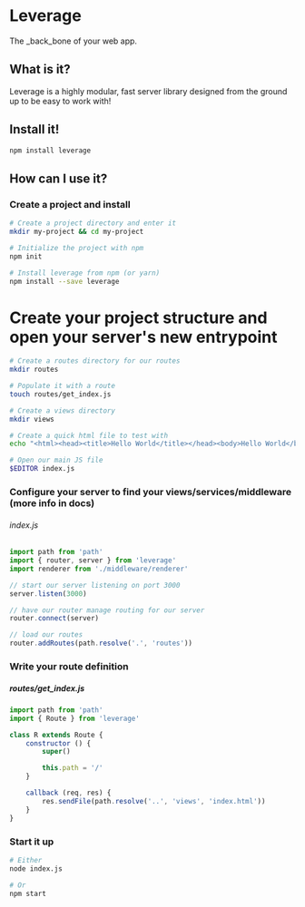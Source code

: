 Leverage
========

The _back_bone of your web app.

What is it?
-----------

Leverage is a highly modular, fast server library designed from
the ground up to be easy to work with!

Install it!
-----------

```bash
npm install leverage
```

How can I use it?
-----------------

### Create a project and install

```bash
# Create a project directory and enter it
mkdir my-project && cd my-project

# Initialize the project with npm
npm init

# Install leverage from npm (or yarn)
npm install --save leverage
```

# Create your project structure and open your server's new entrypoint

```bash
# Create a routes directory for our routes
mkdir routes

# Populate it with a route
touch routes/get_index.js

# Create a views directory
mkdir views

# Create a quick html file to test with
echo "<html><head><title>Hello World</title></head><body>Hello World</body></html>" > views/index.html

# Open our main JS file
$EDITOR index.js
```

### Configure your server to find your views/services/middleware (more info in docs)

###### index.js

```js
import path from 'path'
import { router, server } from 'leverage'
import renderer from './middleware/renderer'

// start our server listening on port 3000
server.listen(3000)

// have our router manage routing for our server
router.connect(server)

// load our routes
router.addRoutes(path.resolve('.', 'routes'))
```

### Write your route definition

##### routes/get\_index.js

```js
import path from 'path'
import { Route } from 'leverage'

class R extends Route {
    constructor () {
        super()

        this.path = '/'
    }

    callback (req, res) {
        res.sendFile(path.resolve('..', 'views', 'index.html'))
    }
}
```

### Start it up

```bash
# Either
node index.js

# Or
npm start
```

